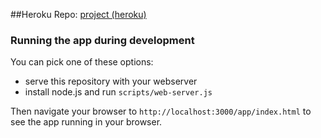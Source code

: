 ##Heroku Repo:
[project (heroku)](http://angular-galery-first-app.herokuapp.com/)

### Running the app during development

You can pick one of these options:

* serve this repository with your webserver
* install node.js and run `scripts/web-server.js`

Then navigate your browser to `http://localhost:3000/app/index.html` to see the app running in
your browser.
